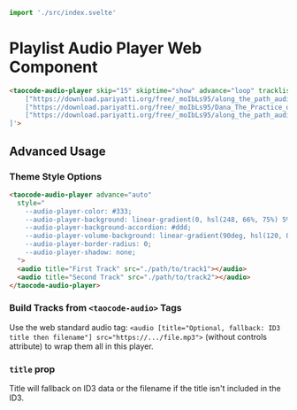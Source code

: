 ```js script
import './src/index.svelte'
```

# Playlist Audio Player Web Component

```html preview-story
<taocode-audio-player skip="15" skiptime="show" advance="loop" tracklist='[
    ["https://download.pariyatti.org/free/_moIbLs95/along_the_path_audio/streaming/Lumbini.mp3","Lumbini"],
    ["https://download.pariyatti.org/free/_moIbLs95/Dana_The_Practice_of_Giving_single.mp3","The Practice of Giving"],
    ["https://download.pariyatti.org/free/_moIbLs95/along_the_path_audio/streaming/Great_Compassion.mp3","Great Compassion"]
]'>
```

## Advanced Usage

### Theme Style Options

```html
<taocode-audio-player advance="auto"
  style="
    --audio-player-color: #333;
    --audio-player-background: linear-gradient(0, hsl(248, 66%, 75%) 5%, hsl(246, 65%, 80%) 33%, hsl(255, 65%, 70%) 66%, hsl(250, 70%, 65%) 95%);
    --audio-player-background-accordion: #ddd;
    --audio-player-volume-background: linear-gradient(90deg, hsl(120, 86%, 30%) 10%, hsl(60, 95%, 40%) 50%, hsl(30, 95%, 70%) 80%, hsl(8, 86%, 50%) 99%);
    --audio-player-border-radius: 0;
    --audio-player-shadow: none;
  ">
  <audio title="First Track" src="./path/to/track1"></audio>
  <audio title="Second Track" src="./path/to/track2"></audio>
</taocode-audio-player>
```

### Build Tracks from `<taocode-audio>` Tags

Use the web standard audio tag: `<audio [title="Optional, fallback: ID3 title then filename"] src="https://.../file.mp3">` (without controls attribute) to wrap them all in this player.

### `title` prop

Title will fallback on ID3 data or the filename if the title isn't included in the ID3.
